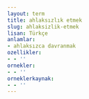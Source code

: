 ```yaml
---
layout: term
title: ahlaksızlık etmek
slug: ahlaksizlik-etmek
lisan: Türkçe
anlamlar:
- ahlaksızca davranmak
ozellikler:
- - ''
ornekler:
- - ''
orneklerkaynak:
- - ''
---
```

